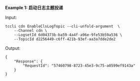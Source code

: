 **Example 1: 启动日志主题投递**



Input: 

```
tccli cdn EnableClsLogTopic --cli-unfold-argument  \
    --Channel cdn \
    --LogsetId 6d04373b-ba59-4a4f-a96e-9fe53b59a536 \
    --TopicId d2256449-c6ff-421b-93ef-aa3a7dde2de2
```

Output: 
```
{
    "Response": {
        "RequestId": "57460798-8723-45e3-9c75-a0599ef9143a"
    }
}
```

